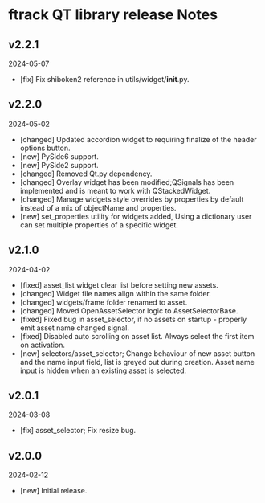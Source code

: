 # ftrack QT library release Notes


## v2.2.1
2024-05-07

* [fix] Fix shiboken2 reference in utils/widget/__init__.py.


## v2.2.0
2024-05-02

* [changed] Updated accordion widget to requiring finalize of the header options button.
* [new] PySide6 support.
* [new] PySide2 support.
* [changed] Removed Qt.py dependency.
* [changed] Overlay widget has been modified;QSignals has been implemented and is meant to work with QStackedWidget.
* [changed] Manage widgets style overrides by properties by default instead of a mix of objectName and properties.
* [new] set_properties utility for widgets added, Using a dictionary user can set multiple properties of a specific widget.


## v2.1.0
2024-04-02

* [fixed] asset_list widget clear list before setting new assets.
* [changed] Widget file names align within the same folder.
* [changed] widgets/frame folder renamed to asset.
* [changed] Moved OpenAssetSelector logic to AssetSelectorBase.
* [fixed] Fixed bug in asset_selector, if no assets on startup - properly emit asset name changed signal.
* [fixed] Disabled auto scrolling on asset list. Always select the first item on activation.
* [new] selectors/asset_selector; Change behaviour of new asset button and the name input field, list is greyed out during creation. Asset name input is hidden when an existing asset is selected. 


## v2.0.1
2024-03-08

* [fix] asset_selector; Fix resize bug.


## v2.0.0
2024-02-12

*  [new] Initial release.
